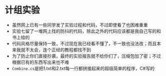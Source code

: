 # 计组实验

* 虽然网上已有一些同学发了实验过程和代码，不过即使看了也困难重重
* 实验七留了一堆网上找的防抖的代码，除此之外的代码应该都是我自己写的和书上给的
* 代码风格尽量保持一致，不过现在我已经看不懂了，不一致也没法改；而且本来我就不太会，连个正经的教程都找不到
* 为了防止你们直接抄袭，最终的实验报告就不给你们了，压缩包加了密；不过根据已有的东西写出来也不难
* `Combine.cs`是把1.txt和2.txt每一行都拼接起来的超级简单的程序，C#写的
